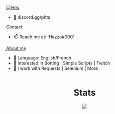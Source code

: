 [![Hits](http://hits.dwyl.com/Hazza3100/Hazza3100.svg)](http://hits.dwyl.com/Hazza3100/Hazza3100)

<!-- ![Header](./header.png) -->

- 👋 discord.gg/phts

C͟o͟n͟t͟a͟c͟t͟
- 📫 Reach me at: !Hazza#0001


A͟b͟o͟u͟t͟ ͟m͟e͟
- 🌱 Language: English/French
- 👀 Interested in Botting | Simple Scripts | Twitch
- 🌱 I work with Requests | Selenium | More
<!---
Hazza3100/Hazza3100 is a ✨ special ✨ repository because its `README.md` (this file) appears on your GitHub profile.
You can click the Preview link to take a look at your changes.
--->

<p href="Hazza" align="center">
    <img alt="" src=https://lanyard.cnrad.dev/api/997512351760789507/>

<h1 align="center">Stats</h1>
<a href="https://github.com/Hazza3100"></a>
<p align="center">
  <img src="https://github-readme-stats.vercel.app/api?username=Hazza3100&theme=midnight-purple&show_icons=true" />
</p>

<!-- ![Anurag's GitHub stats](https://github-readme-stats.vercel.app/api?username=Hazza3100&theme=midnight-purple&show_icons=true)
 -->


<!-- ![Footer](./footer.png) -->
